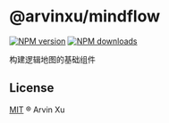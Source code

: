 # @arvinxu/mindflow

[![NPM version][version-image]][version-url] [![NPM downloads][download-image]][download-url]

构建逻辑地图的基础组件

## License

[MIT](../../LICENSE) ® Arvin Xu

<!-- npm url -->

[version-image]: http://img.shields.io/npm/v/@arvinxu/mindflow.svg?color=deepgreen&label=latest
[version-url]: http://npmjs.org/package/@arvinxu/mindflow
[download-image]: https://img.shields.io/npm/dm/@arvinxu/mindflow.svg
[download-url]: https://npmjs.org/package/@arvinxu/mindflow
